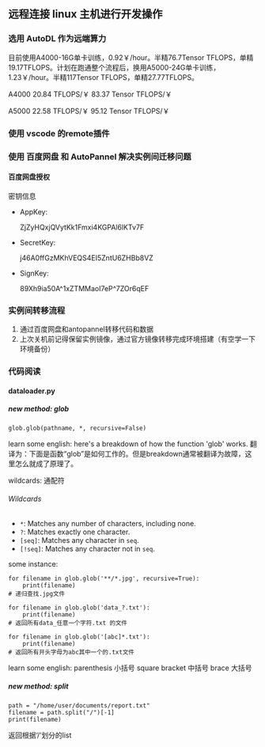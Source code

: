 ## 远程连接 linux 主机进行开发操作

### 选用 AutoDL 作为远端算力

目前使用A4000-16G单卡训练，0.92￥/hour。半精76.7Tensor TFLOPS，单精19.17TFLOPS。计划在跑通整个流程后，换用A5000-24G单卡训练，1.23￥/hour。半精117Tensor TFLOPS，单精27.77TFLOPS。

A4000 20.84 TFLOPS/￥ 83.37 Tensor TFLOPS/￥

A5000 22.58 TFLOPS/￥ 95.12 Tensor TFLOPS/￥

### 使用 vscode 的remote插件

### 使用 百度网盘 和 AutoPannel 解决实例间迁移问题

#### 百度网盘授权

密钥信息

- AppKey:

  ZjZyHQxjQVytKk1Fmxi4KGPAl6lKTv7F

- SecretKey:

  j46A0ffGzMKhVEQS4EI5ZntU6ZHBb8VZ

- SignKey:

  89Xh9ia50A^1xZTMMaoI7eP^7ZOr6qEF

### 实例间转移流程

1. 通过百度网盘和antopannel转移代码和数据
2. 上次关机前记得保留实例镜像，通过官方镜像转移完成环境搭建（有空学一下环境备份）

### 代码阅读

#### dataloader.py

##### new method: glob

```
glob.glob(pathname, *, recursive=False)
```

learn some english: here's a breakdown of how the function 'glob' works. 翻译为：下面是函数“glob”是如何工作的。但是breakdown通常被翻译为故障，这里怎么就成了原理了。

wildcards: 通配符

###### Wildcards

- `*`: Matches any number of characters, including none.
- `?`: Matches exactly one character.
- `[seq]`: Matches any character in `seq`.
- `[!seq]`: Matches any character not in `seq`.

some instance:

```
for filename in glob.glob('**/*.jpg', recursive=True):
    print(filename)
# 递归查找.jpg文件
```

```
for filename in glob.glob('data_?.txt'):
    print(filename)
# 返回所有data_任意一个字符.txt 的文件
```

```
for filename in glob.glob('[abc]*.txt'):
    print(filename)
# 返回所有开头字母为abc其中一个的.txt文件
```

learn some english: parenthesis 小括号	square bracket 中括号	brace 大括号

##### new method: split

```
path = "/home/user/documents/report.txt"
filename = path.split("/")[-1]
print(filename)
```

返回根据‘/’划分的list